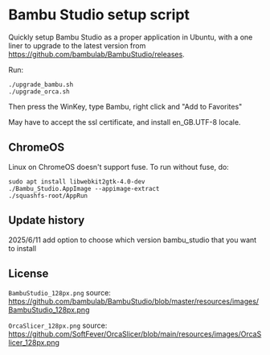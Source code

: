 # Bambu Studio setup script

Quickly setup Bambu Studio as a proper application in Ubuntu, with a one liner
to upgrade to the latest version from
https://github.com/bambulab/BambuStudio/releases.

Run:

```
./upgrade_bambu.sh
./upgrade_orca.sh
```

Then press the WinKey, type Bambu, right click and "Add to Favorites"

May have to accept the ssl certificate, and install en_GB.UTF-8 locale.


## ChromeOS

Linux on ChromeOS doesn't support fuse. To run without fuse, do:

```
sudo apt install libwebkit2gtk-4.0-dev
./Bambu_Studio.AppImage --appimage-extract
./squashfs-root/AppRun
```

## Update history
2025/6/11 add option to choose which version bambu_studio that you want to install


## License

`BambuStudio_128px.png` source:
https://github.com/bambulab/BambuStudio/blob/master/resources/images/BambuStudio_128px.png

`OrcaSlicer_128px.png` source:
https://github.com/SoftFever/OrcaSlicer/blob/main/resources/images/OrcaSlicer_128px.png
